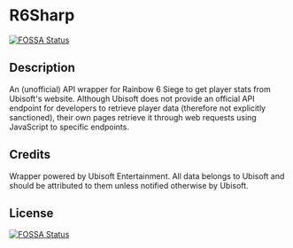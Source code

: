 # R6Sharp
[![FOSSA Status](https://app.fossa.io/api/projects/git%2Bgithub.com%2FSergeantSerk%2FR6Sharp.svg?type=shield)](https://app.fossa.io/projects/git%2Bgithub.com%2FSergeantSerk%2FR6Sharp?ref=badge_shield)

## Description
An (unofficial) API wrapper for Rainbow 6 Siege to get player stats from Ubisoft's website. Although Ubisoft does not provide an official API endpoint for developers to retrieve player data (therefore not explicitly sanctioned), their own pages retrieve it through web requests using JavaScript to specific endpoints.

## Credits
Wrapper powered by Ubisoft Entertainment. All data belongs to Ubisoft and should be attributed to them unless notified otherwise by Ubisoft.


## License
[![FOSSA Status](https://app.fossa.io/api/projects/git%2Bgithub.com%2FSergeantSerk%2FR6Sharp.svg?type=large)](https://app.fossa.io/projects/git%2Bgithub.com%2FSergeantSerk%2FR6Sharp?ref=badge_large)
